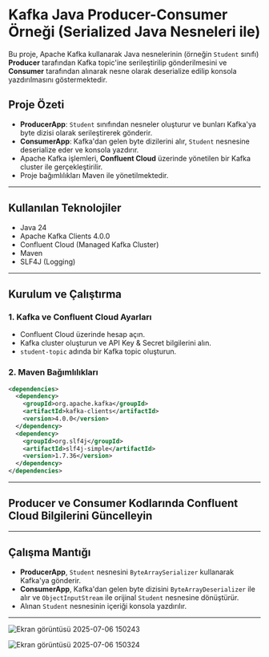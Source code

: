
# Kafka Java Producer-Consumer Örneği (Serialized Java Nesneleri ile)

Bu proje, Apache Kafka kullanarak Java nesnelerinin (örneğin `Student` sınıfı) **Producer** tarafından Kafka topic'ine serileştirilip gönderilmesini ve **Consumer** tarafından alınarak nesne olarak deserialize edilip konsola yazdırılmasını göstermektedir.



## Proje Özeti

- **ProducerApp**: `Student` sınıfından nesneler oluşturur ve bunları Kafka'ya byte dizisi olarak serileştirerek gönderir.
- **ConsumerApp**: Kafka'dan gelen byte dizilerini alır, `Student` nesnesine deserialize eder ve konsola yazdırır.
- Apache Kafka işlemleri, **Confluent Cloud** üzerinde yönetilen bir Kafka cluster ile gerçekleştirilir.
- Proje bağımlılıkları Maven ile yönetilmektedir.

---

## Kullanılan Teknolojiler

- Java 24
- Apache Kafka Clients 4.0.0
- Confluent Cloud (Managed Kafka Cluster)
- Maven
- SLF4J (Logging)

---

## Kurulum ve Çalıştırma

### 1. Kafka ve Confluent Cloud Ayarları

- Confluent Cloud üzerinde hesap açın.
- Kafka cluster oluşturun ve API Key & Secret bilgilerini alın.
- `student-topic` adında bir Kafka topic oluşturun.

### 2. Maven Bağımlılıkları

```xml
<dependencies>
  <dependency>
    <groupId>org.apache.kafka</groupId>
    <artifactId>kafka-clients</artifactId>
    <version>4.0.0</version>
  </dependency>
  <dependency>
    <groupId>org.slf4j</groupId>
    <artifactId>slf4j-simple</artifactId>
    <version>1.7.36</version>
  </dependency>
</dependencies>
````

---

## Producer ve Consumer Kodlarında Confluent Cloud Bilgilerini Güncelleyin

---

## Çalışma Mantığı

* **ProducerApp**, `Student` nesnesini `ByteArraySerializer` kullanarak Kafka'ya gönderir.
* **ConsumerApp**, Kafka'dan gelen byte dizisini `ByteArrayDeserializer` ile alır ve `ObjectInputStream` ile orijinal `Student` nesnesine dönüştürür.
* Alınan `Student` nesnesinin içeriği konsola yazdırılır.

---
![Ekran görüntüsü 2025-07-06 150243](https://github.com/user-attachments/assets/c957e4a5-8709-4933-b8cb-e345ad2b40b9)


![Ekran görüntüsü 2025-07-06 150324](https://github.com/user-attachments/assets/cda45098-7293-4c5b-93e0-f258e355e4d3)
